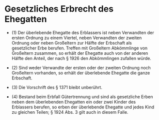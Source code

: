 # Gesetzliches Erbrecht des Ehegatten

- (1) Der überlebende Ehegatte des Erblassers ist neben Verwandten der ersten Ordnung zu einem Viertel, neben Verwandten der zweiten Ordnung oder neben Großeltern zur Hälfte der Erbschaft als gesetzlicher Erbe berufen. Treffen mit Großeltern Abkömmlinge von Großeltern zusammen, so erhält der Ehegatte auch von der anderen Hälfte den Anteil, der nach § 1926 den Abkömmlingen zufallen würde.

- (2) Sind weder Verwandte der ersten oder der zweiten Ordnung noch Großeltern vorhanden, so erhält der überlebende Ehegatte die ganze Erbschaft.

- (3) Die Vorschrift des § 1371 bleibt unberührt.

- (4) Bestand beim Erbfall Gütertrennung und sind als gesetzliche Erben neben dem überlebenden Ehegatten ein oder zwei Kinder des Erblassers berufen, so erben der überlebende Ehegatte und jedes Kind zu gleichen Teilen; § 1924 Abs. 3 gilt auch in diesem Falle.

